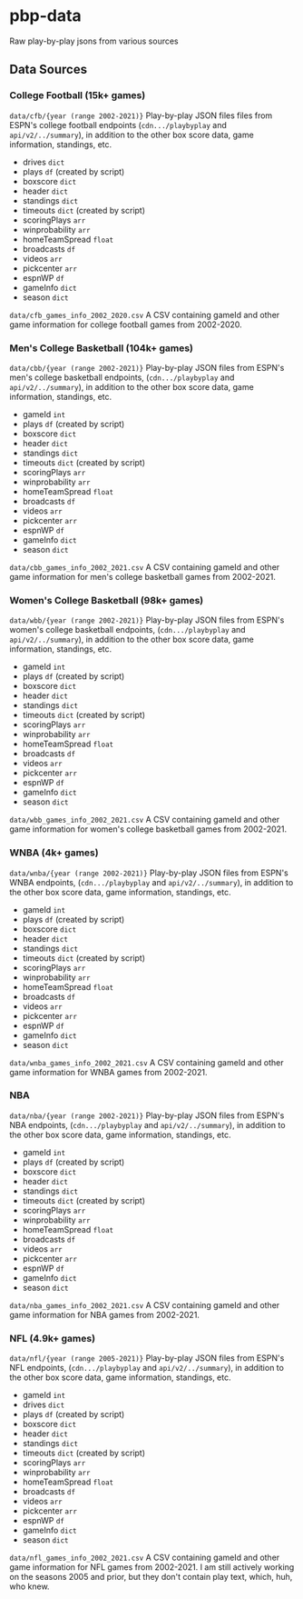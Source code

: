 # pbp-data

Raw play-by-play jsons from various sources

## Data Sources

### College Football (15k+ games)

```data/cfb/{year (range 2002-2021)}```
Play-by-play JSON files files from ESPN's college football endpoints (`cdn.../playbyplay` and `api/v2/../summary`), in addition to the other box score data, game information, standings, etc.

- drives `dict`
- plays `df` (created by script)
- boxscore `dict`
- header `dict`
- standings `dict`
- timeouts `dict` (created by script)
- scoringPlays `arr`
- winprobability `arr`
- homeTeamSpread `float`
- broadcasts `df`
- videos `arr`
- pickcenter `arr`
- espnWP `df`
- gameInfo `dict`
- season `dict`

```data/cfb_games_info_2002_2020.csv```
  A CSV containing gameId and other game information for college football games from 2002-2020.

### Men's College Basketball (104k+ games)

```data/cbb/{year (range 2002-2021)}```
Play-by-play JSON files from ESPN's men's college basketball endpoints, (`cdn.../playbyplay` and `api/v2/../summary`), in addition to the other box score data, game information, standings, etc.

- gameId `int`
- plays `df` (created by script)
- boxscore `dict`
- header `dict`
- standings `dict`
- timeouts `dict` (created by script)
- scoringPlays `arr`
- winprobability `arr`
- homeTeamSpread `float`
- broadcasts `df`
- videos `arr`
- pickcenter `arr`
- espnWP `df`
- gameInfo `dict`
- season `dict`

```data/cbb_games_info_2002_2021.csv```
  A CSV containing gameId and other game information for men's college basketball games from 2002-2021.

### Women's College Basketball (98k+ games)

```data/wbb/{year (range 2002-2021)}```
Play-by-play JSON files from ESPN's women's college basketball endpoints, (`cdn.../playbyplay` and `api/v2/../summary`), in addition to the other box score data, game information, standings, etc.

- gameId `int`
- plays `df` (created by script)
- boxscore `dict`
- header `dict`
- standings `dict`
- timeouts `dict` (created by script)
- scoringPlays `arr`
- winprobability `arr`
- homeTeamSpread `float`
- broadcasts `df`
- videos `arr`
- pickcenter `arr`
- espnWP `df`
- gameInfo `dict`
- season `dict`

```data/wbb_games_info_2002_2021.csv```
  A CSV containing gameId and other game information for women's college basketball games from 2002-2021.

### WNBA (4k+ games)

```data/wnba/{year (range 2002-2021)}```
Play-by-play JSON files from ESPN's WNBA endpoints, (`cdn.../playbyplay` and `api/v2/../summary`), in addition to the other box score data, game information, standings, etc.

- gameId `int`
- plays `df` (created by script)
- boxscore `dict`
- header `dict`
- standings `dict`
- timeouts `dict` (created by script)
- scoringPlays `arr`
- winprobability `arr`
- homeTeamSpread `float`
- broadcasts `df`
- videos `arr`
- pickcenter `arr`
- espnWP `df`
- gameInfo `dict`
- season `dict`

```data/wnba_games_info_2002_2021.csv```
  A CSV containing gameId and other game information for WNBA games from 2002-2021.

### NBA

```data/nba/{year (range 2002-2021)}```
Play-by-play JSON files from ESPN's NBA endpoints, (`cdn.../playbyplay` and `api/v2/../summary`), in addition to the other box score data, game information, standings, etc.

- gameId `int`
- plays `df` (created by script)
- boxscore `dict`
- header `dict`
- standings `dict`
- timeouts `dict` (created by script)
- scoringPlays `arr`
- winprobability `arr`
- homeTeamSpread `float`
- broadcasts `df`
- videos `arr`
- pickcenter `arr`
- espnWP `df`
- gameInfo `dict`
- season `dict`

```data/nba_games_info_2002_2021.csv```
  A CSV containing gameId and other game information for NBA games from 2002-2021.

### NFL (4.9k+ games)

```data/nfl/{year (range 2005-2021)}```
Play-by-play JSON files from ESPN's NFL endpoints, (`cdn.../playbyplay` and `api/v2/../summary`), in addition to the other box score data, game information, standings, etc.

- gameId `int`
- drives `dict`
- plays `df` (created by script)
- boxscore `dict`
- header `dict`
- standings `dict`
- timeouts `dict` (created by script)
- scoringPlays `arr`
- winprobability `arr`
- homeTeamSpread `float`
- broadcasts `df`
- videos `arr`
- pickcenter `arr`
- espnWP `df`
- gameInfo `dict`
- season `dict`

```data/nfl_games_info_2002_2021.csv```
  A CSV containing gameId and other game information for NFL games from 2002-2021. I am still actively working on the seasons 2005 and prior, but they don't contain play text, which, huh, who knew.
